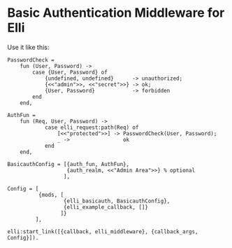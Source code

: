 # Basic Authentication Middleware for Elli

Use it like this:

    PasswordCheck =
        fun (User, Password) ->
            case {User, Password} of
                {undefined, undefined}      -> unauthorized;
                {<<"admin">>, <<"secret">>} -> ok;
                {User, Password}            -> forbidden
            end
        end,

    AuthFun =
        fun (Req, User, Password) ->
                case elli_request:path(Req) of
                    [<<"protected">>] -> PasswordCheck(User, Password);
                    _ ->                 ok
                end
        end,

    BasicauthConfig = [{auth_fun, AuthFun},
                       {auth_realm, <<"Admin Area">>} % optional
                      ],

    Config = [
              {mods, [
                      {elli_basicauth, BasicauthConfig},
                      {elli_example_callback, []}
                     ]}
             ],

    elli:start_link([{callback, elli_middleware}, {callback_args, Config}]).
